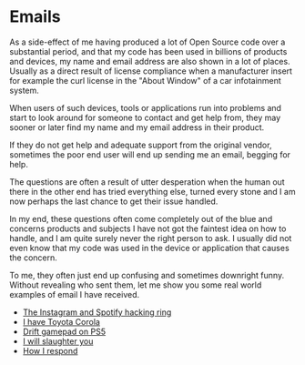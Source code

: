 # Emails

As a side-effect of me having produced a lot of Open Source code over a
substantial period, and that my code has been used in billions of products and
devices, my name and email address are also shown in a lot of places. Usually
as a direct result of license compliance when a manufacturer insert for
example the curl license in the "About Window" of a car infotainment system.

When users of such devices, tools or applications run into problems and start
to look around for someone to contact and get help from, they may sooner or
later find my name and my email address in their product.

If they do not get help and adequate support from the original vendor,
sometimes the poor end user will end up sending me an email, begging for help.

The questions are often a result of utter desperation when the human out there
in the other end has tried everything else, turned every stone and I am now
perhaps the last chance to get their issue handled.

In my end, these questions often come completely out of the blue and concerns
products and subjects I have not got the faintest idea on how to handle, and I
am quite surely never the right person to ask. I usually did not even know
that my code was used in the device or application that causes the concern.

To me, they often just end up confusing and sometimes downright funny. Without
revealing who sent them, let me show you some real world examples of email I
have received.

 * [The Instagram and Spotify hacking ring](emails/hacking-ring.md)
 * [I have Toyota Corola](emails/toyota-corola.md)
 * [Drift gamepad on PS5](emails/ps5.md)
 * [I will slaughter you](emails/slaughter.md)
 * [How I respond](emails/respond.md)

